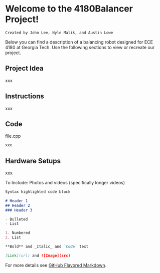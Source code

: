 # Welcome to the 4180Balancer Project!
`Created by John Lee, Nyle Malik, and Austin Lowe`

Below you can find a description of a balancing robot designed for ECE 4180 at Georgia Tech.
Use the following sections to view or recreate our project.

## Project Idea

xxx

## Instructions

xxx

## Code

file.cpp
```markdown
xxx
```

## Hardware Setups

xxx

To Include:
Photos and videos (specifically longer videos)
```markdown
Syntax highlighted code block

# Header 1
## Header 2
### Header 3

- Bulleted
- List

1. Numbered
2. List

**Bold** and _Italic_ and `Code` text

[Link](url) and ![Image](src)
```
For more details see [GitHub Flavored Markdown](https://guides.github.com/features/mastering-markdown/).
